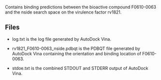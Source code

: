 Contains binding predictions between the bioactive compound F0610-0063 and the nside search space on the virulence factor rv1821.

## Files

- log.txt is the log file generated by AutoDock Vina.

- rv1821_F0610-0063_nside.pdbqt is the PDBQT file generated by AutoDock Vina containing the orientation and binding location of F0610-0063.

- stdoe.txt is the combined STDOUT and STDERR output of AutoDock Vina.

